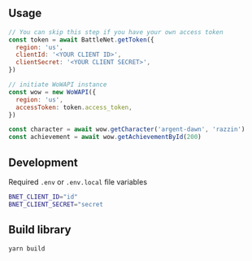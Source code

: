 ## Usage

```javascript
// You can skip this step if you have your own access token
const token = await BattleNet.getToken({
  region: 'us',
  clientId: '<YOUR CLIENT ID>',
  clientSecret: '<YOUR CLIENT SECRET>',
})

// initiate WoWAPI instance
const wow = new WoWAPI({
  region: 'us',
  accessToken: token.access_token,
})

const character = await wow.getCharacter('argent-dawn', 'razzin')
const achievement = await wow.getAchievementById(200)
```

## Development

Required `.env` or `.env.local` file variables

```bash
BNET_CLIENT_ID="id"
BNET_CLIENT_SECRET="secret
```

## Build library

```bash
yarn build
```
